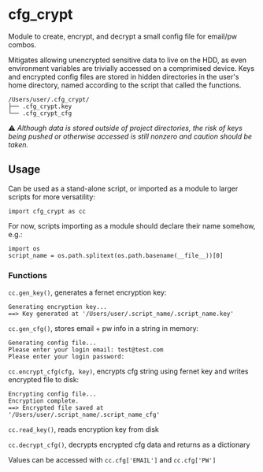 # cfg_crypt
Module to create, encrypt, and decrypt a small config file for email/pw combos.

Mitigates allowing unencrypted sensitive data to live on the HDD, as even environment variables are trivially accessed on a comprimised device. Keys and encrypted config files are stored in hidden directories in the user's home directory, named according to the script that called the functions.

~~~
/Users/user/.cfg_crypt/
├── .cfg_crypt.key
└── .cfg_crypt_cfg
~~~

⚠️ *Although data is stored outside of project directories, the risk of keys being pushed or otherwise accessed is still nonzero and caution should be taken.*  

## Usage
Can be used as a stand-alone script, or imported as a module to larger scripts for more versatility: 
~~~
import cfg_crypt as cc
~~~

For now, scripts importing as a module should declare their name somehow, e.g.:
~~~
import os
script_name = os.path.splitext(os.path.basename(__file__))[0]
~~~

### Functions
`cc.gen_key()`, generates a fernet encryption key:
~~~
Generating encryption key...
==> Key generated at '/Users/user/.script_name/.script_name.key'
~~~

`cc.gen_cfg()`, stores email + pw info in a string in memory:
~~~
Generating config file...
Please enter your login email: test@test.com
Please enter your login password: 
~~~

`cc.encrypt_cfg(cfg, key)`, encrypts cfg string using fernet key and writes encrypted file to disk:
~~~
Encrypting config file...
Encryption complete.
==> Encrypted file saved at '/Users/user/.script_name/.script_name_cfg'
~~~

`cc.read_key()`, reads encryption key from disk

`cc.decrypt_cfg()`, decrypts encrypted cfg data and returns as a dictionary

Values can be accessed with `cc.cfg['EMAIL']` and `cc.cfg['PW']`
